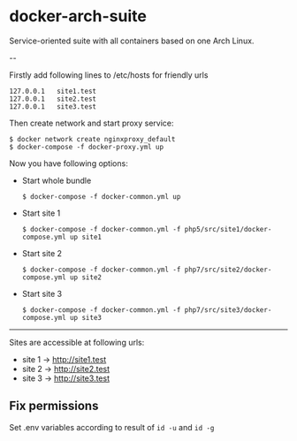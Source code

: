 # docker-arch-suite

Service-oriented suite with all containers based on one Arch Linux.

--

Firstly add following lines to /etc/hosts for friendly urls

    127.0.0.1   site1.test
    127.0.0.1   site2.test
    127.0.0.1   site3.test

Then create network and start proxy service:

    $ docker network create nginxproxy_default
    $ docker-compose -f docker-proxy.yml up

Now you have following options:

- Start whole bundle

      $ docker-compose -f docker-common.yml up

- Start site 1

      $ docker-compose -f docker-common.yml -f php5/src/site1/docker-compose.yml up site1

- Start site 2

      $ docker-compose -f docker-common.yml -f php7/src/site2/docker-compose.yml up site2

- Start site 3

      $ docker-compose -f docker-common.yml -f php7/src/site3/docker-compose.yml up site3

---

Sites are accessible at following urls:

 - site 1 -> http://site1.test
 - site 2 -> http://site2.test
 - site 3 -> http://site3.test

## Fix permissions

Set .env variables according to result of `id -u` and `id -g`

